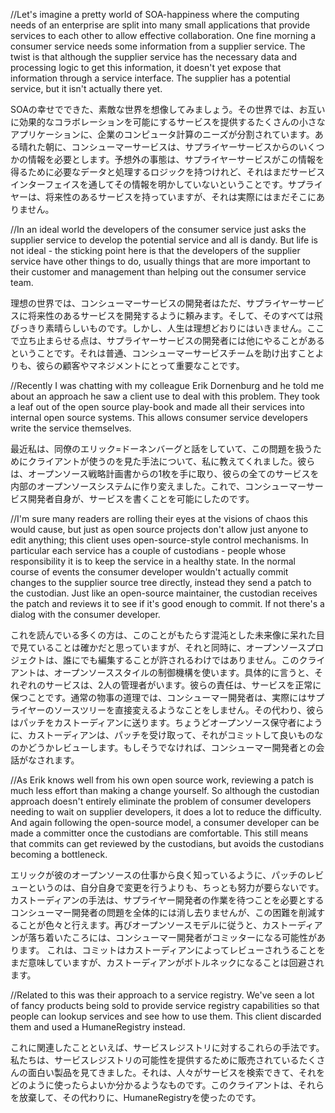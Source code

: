 //Let's imagine a pretty world of SOA-happiness where the computing needs of an enterprise are split into many small applications that provide services to each other to allow effective collaboration. One fine morning a consumer service needs some information from a supplier service. The twist is that although the supplier service has the necessary data and processing logic to get this information, it doesn't yet expose that information through a service interface. The supplier has a potential service, but it isn't actually there yet.

SOAの幸せでできた、素敵な世界を想像してみましょう。その世界では、お互いに効果的なコラボレーションを可能にするサービスを提供するたくさんの小さなアプリケーションに、企業のコンピュータ計算のニーズが分割されています。ある晴れた朝に、コンシューマーサービスは、サプライヤーサービスからのいくつかの情報を必要とします。予想外の事態は、サプライヤーサービスがこの情報を得るために必要なデータと処理するロジックを持つけれど、それはまだサービスインターフェイスを通してその情報を明かしていないということです。サプライヤーは、将来性のあるサービスを持っていますが、それは実際にはまだそこにありません。

//In an ideal world the developers of the consumer service just asks the supplier service to develop the potential service and all is dandy. But life is not ideal - the sticking point here is that the developers of the supplier service have other things to do, usually things that are more important to their customer and management than helping out the consumer service team.

理想の世界では、コンシューマーサービスの開発者はただ、サプライヤーサービスに将来性のあるサービスを開発するように頼みます。そして、そのすべては飛びっきり素晴らしいものです。しかし、人生は理想どおりにはいきません。ここで立ち止まらせる点は、サプライヤーサービスの開発者には他にやることがあるということです。それは普通、コンシューマーサービスチームを助け出すことよりも、彼らの顧客やマネジメントにとって重要なことです。

//Recently I was chatting with my colleague Erik Dornenburg and he told me about an approach he saw a client use to deal with this problem. They took a leaf out of the open source play-book and made all their services into internal open source systems. This allows consumer service developers write the service themselves.

最近私は、同僚のエリック=ドーネンバーグと話をしていて、この問題を扱うためにクライアントが使うのを見た手法について、私に教えてくれました。彼らは、オープンソース戦略計画書からの1枚を手に取り、彼らの全てのサービスを内部のオープンソースシステムに作り変えました。これで、コンシューマーサービス開発者自身が、サービスを書くことを可能にしたのです。

//I'm sure many readers are rolling their eyes at the visions of chaos this would cause, but just as open source projects don't allow just anyone to edit anything; this client uses open-source-style control mechanisms. In particular each service has a couple of custodians - people whose responsibility it is to keep the service in a healthy state. In the normal course of events the consumer developer wouldn't actually commit changes to the supplier source tree directly, instead they send a patch to the custodian. Just like an open-source maintainer, the custodian receives the patch and reviews it to see if it's good enough to commit. If not there's a dialog with the consumer developer.

これを読んでいる多くの方は、このことがもたらす混沌とした未来像に呆れた目で見ていることは確かだと思っていますが、それと同時に、オープンソースプロジェクトは、誰にでも編集することが許されるわけではありません。このクライアントは、オープンソーススタイルの制御機構を使います。具体的に言うと、それぞれのサービスは、2人の管理者がいます。彼らの責任は、サービスを正常に保つことです。通常の物事の道理では、コンシューマー開発者は、実際にはサプライヤーのソースツリーを直接変えるようなことをしません。その代わり、彼らはパッチをカストーディアンに送ります。ちょうどオープンソース保守者にように、カストーディアンは、パッチを受け取って、それがコミットして良いものなのかどうかレビューします。もしそうでなければ、コンシューマー開発者との会話がなされます。

//As Erik knows well from his own open source work, reviewing a patch is much less effort than making a change yourself. So although the custodian approach doesn't entirely eliminate the problem of consumer developers needing to wait on supplier developers, it does a lot to reduce the difficulty. And again following the open-source model, a consumer developer can be made a committer once the custodians are comfortable. This still means that commits can get reviewed by the custodians, but avoids the custodians becoming a bottleneck.

エリックが彼のオープンソースの仕事から良く知っているように、パッチのレビューというのは、自分自身で変更を行うよりも、ちっとも努力が要らないです。カストーディアンの手法は、サプライヤー開発者の作業を待つことを必要とするコンシューマー開発者の問題を全体的には消し去りませんが、この困難を削減することが色々と行えます。再びオープンソースモデルに従うと、カストーディアンが落ち着いたころには、コンシューマー開発者がコミッターになる可能性があります。
これは、コミットはカストーディアンによってレビューされうることをまだ意味していますが、カストーディアンがボトルネックになることは回避されます。

//Related to this was their approach to a service registry. We've seen a lot of fancy products being sold to provide service registry capabilities so that people can lookup services and see how to use them. This client discarded them and used a HumaneRegistry instead.

これに関連したことといえば、サービスレジストリに対するこれらの手法です。私たちは、サービスレジストリの可能性を提供するために販売されているたくさんの面白い製品を見てきました。それは、人々がサービスを検索できて、それをどのように使ったらよいか分かるようなものです。このクライアントは、それらを放棄して、その代わりに、HumaneRegistryを使ったのです。
